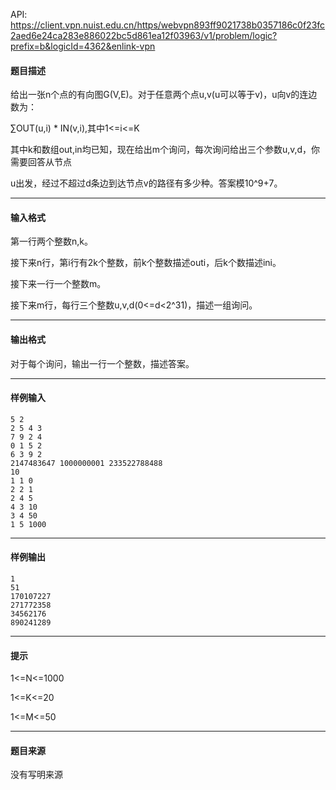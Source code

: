 API: https://client.vpn.nuist.edu.cn/https/webvpn893ff9021738b0357186c0f23fc2aed6e24ca283e886022bc5d861ea12f03963/v1/problem/logic?prefix=b&logicId=4362&enlink-vpn

#### 题目描述

给出一张n个点的有向图G(V,E)。对于任意两个点u,v(u可以等于v)，u向v的连边数为：

∑OUT(u,i) \* IN(v,i),其中1<=i<=K

其中k和数组out,in均已知，现在给出m个询问，每次询问给出三个参数u,v,d，你需要回答从节点

u出发，经过不超过d条边到达节点v的路径有多少种。答案模10^9+7。

---

#### 输入格式

第一行两个整数n,k。

接下来n行，第i行有2k个整数，前k个整数描述outi，后k个数描述ini。

接下来一行一个整数m。

接下来m行，每行三个整数u,v,d(0<=d<2^31)，描述一组询问。

---

#### 输出格式

对于每个询问，输出一行一个整数，描述答案。

---

#### 样例输入
```
5 2
2 5 4 3
7 9 2 4
0 1 5 2
6 3 9 2
2147483647 1000000001 233522788488
10
1 1 0
2 2 1
2 4 5
4 3 10
3 4 50
1 5 1000
```

---

#### 样例输出
```
1
51
170107227
271772358
34562176
890241289
```

---

#### 提示

1<=N<=1000

1<=K<=20

1<=M<=50

---

#### 题目来源

没有写明来源